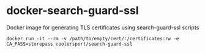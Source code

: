 # docker-search-guard-ssl
Docker image for generating TLS certificates using search-guard-ssl scripts

    docker run -it --rm -v /path/to/empty/cert/:/certificates:rw -e CA_PASS=storepass coolersport/search-guard-ssl
